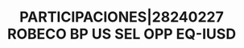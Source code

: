 ---
layout: asset
title: PARTICIPACIONES|28240227 ROBECO BP US SEL OPP EQ-IUSD
isin: LU0674140123
---